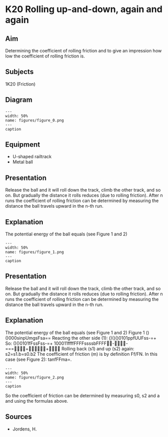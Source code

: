 # K20 Rolling up-and-down, again and again 
    
  
## Aim   
 Determining the coefficient of rolling friction and to give an impression how low the coefficient of rolling friction is.    
  
## Subjects   
 1K20 (Friction)   
  
## Diagram   
   
```{figure} figures/figure_0.png  
---  
width: 50%  
name: figures/figure_0.png  
---  
caption  
``` 
      
  
## Equipment   
 
 *  U-shaped railtrack 
 *  Metal ball
     
  
## Presentation   
 Release the ball and it will roll down the track, climb the other track, and so on. But gradually the distance it rolls reduces (due to rolling friction). After n runs the coefficient of rolling friction can be determined by measuring the distance the ball travels upward in the n-th run.    
  
## Explanation   
 The potential energy of the ball equals (see Figure 1 and 2)    
```{figure} figures/figure_1.png  
---  
width: 50%  
name: figures/figure_1.png  
---  
caption  
``` 
     
  
## Presentation   
 Release the ball and it will roll down the track, climb the other track, and so on. But gradually the distance it rolls reduces (due to rolling friction). After n runs the coefficient of rolling friction can be determined by measuring the distance the ball travels upward in the n-th run.    
  
## Explanation   
 The potential energy of the ball equals (see Figure 1 and 2)   Figure 1  ()()000sinpUmgsFsa== Reacting the other side (1): ()()()0101ppfUUFss-=+ So: ()()0101fFssFss-=+ 100011ffffFFFFssssbFFFF--===++ Rolling back (s1) and up (s2) again: s2=s1.b=s0.b2 The coefficient of friction (m) is by definition Ff/FN.  In this case (see Figure 2): tanfFFma=.    
```{figure} figures/figure_2.png  
---  
width: 50%  
name: figures/figure_2.png  
---  
caption  
``` 
 So the coefficient of friction can be determined by measuring s0, s2 and a and using the formulas above.    
  
## Sources   
 
 *  Jordens, H.
  